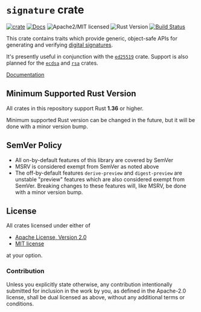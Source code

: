 # `signature` crate

[![crate][crate-image]][crate-link]
[![Docs][docs-image]][docs-link]
![Apache2/MIT licensed][license-image]
![Rust Version][rustc-image]
[![Build Status][build-image]][build-link]

This crate contains traits which provide generic, object-safe APIs for
generating and verifying [digital signatures][1].

It's presently useful in conjunction with the [`ed25519`][2] crate.
Support is also planned for the [`ecdsa`][3] and [`rsa`][4] crates.

[Documentation][docs-link]

## Minimum Supported Rust Version

All crates in this repository support Rust **1.36** or higher.

Minimum supported Rust version can be changed in the future, but it will be
done with a minor version bump.

## SemVer Policy

- All on-by-default features of this library are covered by SemVer
- MSRV is considered exempt from SemVer as noted above
- The off-by-default features `derive-preview` and `digest-preview` are
  unstable "preview" features which are also considered exempt from SemVer.
  Breaking changes to these features will, like MSRV, be done with a minor
  version bump.

## License

All crates licensed under either of

 * [Apache License, Version 2.0](http://www.apache.org/licenses/LICENSE-2.0)
 * [MIT license](http://opensource.org/licenses/MIT)

at your option.

### Contribution

Unless you explicitly state otherwise, any contribution intentionally submitted
for inclusion in the work by you, as defined in the Apache-2.0 license, shall be
dual licensed as above, without any additional terms or conditions.

[//]: # (badges)

[crate-image]: https://img.shields.io/crates/v/signature.svg
[crate-link]: https://crates.io/crates/signature
[docs-image]: https://docs.rs/signature/badge.svg
[docs-link]: https://docs.rs/signature/
[license-image]: https://img.shields.io/badge/license-Apache2.0/MIT-blue.svg
[rustc-image]: https://img.shields.io/badge/rustc-1.36+-blue.svg
[build-image]: https://travis-ci.org/RustCrypto/signatures.svg?branch=master
[build-link]: https://travis-ci.org/RustCrypto/signatures

[//]: # (general links)

[1]: https://en.wikipedia.org/wiki/Digital_signature
[2]: https://github.com/RustCrypto/signatures/tree/master/ed25519
[3]: https://github.com/RustCrypto/signatures/tree/master/ecdsa
[4]: https://github.com/RustCrypto/RSA
